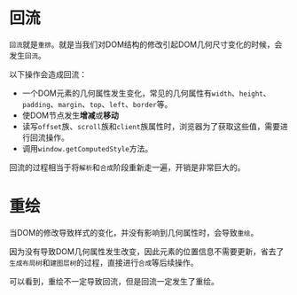 # 回流
`回流`就是`重排`。就是当我们对DOM结构的修改引起DOM几何尺寸变化的时候，会发生`回流`。

以下操作会造成回流：
- 一个DOM元素的几何属性发生变化，常见的几何属性有`width`、`height`、`padding`、`margin`、`top`、`left`、`border`等。
- 使DOM节点发生**增减**或**移动**
- 读写`offset`族、`scroll`族和`client`族属性时，浏览器为了获取这些值，需要进行回流操作。
- 调用`window.getComputedStyle`方法。

回流的过程相当于将`解析`和`合成`阶段重新走一遍，开销是非常巨大的。

# 重绘
当DOM的修改导致样式的变化，并没有影响到几何属性时，会导致`重绘`。

因为没有导致DOM几何属性发生改变，因此元素的位置信息不需要更新，省去了`生成布局树`和`建图层树`的过程，直接进行`合成`等后续操作。

可以看到，重绘不一定导致回流，但是回流一定发生了重绘。
